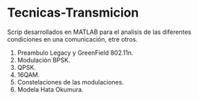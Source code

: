 ﻿# Tecnicas-Transmicion
Scrip desarrollados en MATLAB para el analisis de las diferentes condiciones en una comunicación, etre otros.

1) Preambulo Legacy y GreenField 802.11n.
2) Modulación BPSK.
3) QPSK.
4) 16QAM.
5) Constelaciones de las modulaciones.
6) Modela Hata Okumura.
